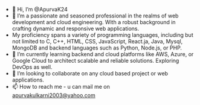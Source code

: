 - 👋 Hi, I’m @ApurvaK24
- 👀 I’m a passionate and seasoned professional in the realms of web development and cloud engineering. With a robust background in crafting dynamic and responsive web applications.
-  My proficiency spans a variety of programming languages, including but not limited to C, C++, HTML, CSS, JavaScript, React.ja, Java, Mysql, MongoDB and backend languages such as Python, Node.js, or PHP.
- 🌱 I’m currently learning backend and cloud platforms like AWS, Azure, or Google Cloud to architect scalable and reliable solutions. Exploring DevOps as well.
- 💞️ I’m looking to collaborate on any cloud based project or web applications.
- 📫 How to reach me - u can mail me on apurvakulkarni2003@yahoo.com

<!---
ApurvaK24/ApurvaK24 is a ✨ special ✨ repository because its `README.md` (this file) appears on your GitHub profile.
You can click the Preview link to take a look at your changes.
--->
